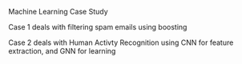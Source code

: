 Machine Learning Case Study

Case 1 deals with filtering spam emails using boosting

Case 2 deals with Human Activty Recognition using CNN for feature extraction, and GNN for learning

